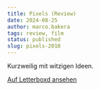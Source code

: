 ```yaml
---
title: Pixels (Review)
date: 2024-08-25
author: marco.bakera
tags: review, film
status: published
slug: pixels-2010
---
```



Kurzweilig mit witzigen Ideen.

[Auf Letterboxd ansehen](https://boxd.it/7aJ2DP)

